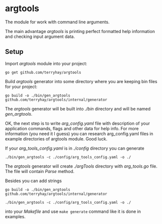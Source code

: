 # argtools
The module for work with command line arguments.

The main advantage *argtools* is printing perfect formatted help information and checking input argument data.

## Setup

Import *argtools* module into your project:

`go get github.com/terryhay/argtools`

Build *argtools* generator into some directory where you are keeping bin files for your project:

`go build -o ./bin/gen_argtools github.com/terryhay/argtools/internal/generator`

The *argtools* generator will be built into *./bin* directory and will be named *gen_argtools*.

OK, the next step is to write *arg_config.yaml* file with description of your application commands, flags and other data for help info. For more information (you need it I guess) you can research arg_config.yaml files in example directories of argtools module. Good luck.

If your *arg_tools_config.yaml* is in *./config* directory you can generate

`./bin/gen_argtools -c ./config/arg_tools_config.yaml -o ./`

The *argtools* generator will create *./argTools* directory with *arg_tools.go* file. The file will contain *Parse* method.

Besides you can add strings

`go build -o ./bin/gen_argtools github.com/terryhay/argtools/internal/generator`

`./bin/gen_argtools -c ./config/arg_tools_config.yaml -o ./`

into your *Makefile* and use `make generate` command like it is done in examples.